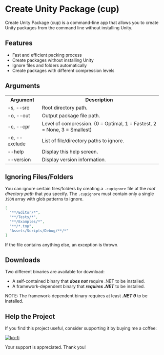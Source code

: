 # Create Unity Package (cup)

Create Unity Package (cup) is a command-line app that allows you to create Unity packages from the command line without
installing Unity.

## Features

- Fast and efficient packing process
- Create packages without installing Unity
- Ignore files and folders automatically
- Create packages with different compression levels

## Arguments

<table>
    <tr>
        <th>Argument</th>
        <th>Description</th>
    </tr>
    <tr>
        <td>-s, --src</td>
        <td>Root directory path.</td>
    </tr>
    <tr>
        <td>-o, --out</td>
        <td>Output package file path.</td>
    </tr>
    <tr>
        <td>-c, --cpr</td>
        <td>Level of compression. (0 = Optimal, 1 = Fastest, 2 = None, 3 = Smallest)</td>
    </tr>
    <tr>
        <td>-e, --exclude</td>
        <td>List of file/directory paths to ignore.</td>
    </tr>
    <tr>
        <td>--help</td>
        <td>Display this help screen.</td>
    </tr>
    <tr>
        <td>--version</td>
        <td>Display version information.</td>
    </tr>
</table>

## Ignoring Files/Folders

You can ignore certain files/folders by creating a `.cupignore` file at the *root directory path* that you specify.
The `.cupignore` must contain only a single `JSON` array with glob patterns to ignore.

```json
[
  "**/Editor/*",
  "**/Tests/*",
  "**/Examples/*",
  "**/*.tmp",
  "Assets/Scripts/Debug/**/*"
]
```

If the file contains anything else, an exception is thrown.

## Downloads

Two different binaries are available for download:

- A self-contained binary that ***does not*** require .NET to be installed.
- A framework-dependent binary that ***requires .NET*** to be installed.

NOTE: The framework-dependent binary requires at least ***.NET 9*** to be installed.

## Help the Project

If you find this project useful, consider supporting it by buying me a coffee:

[![ko-fi](https://ko-fi.com/img/githubbutton_sm.svg)](https://ko-fi.com/Q5Q361YW5)

Your support is appreciated. Thank you!
